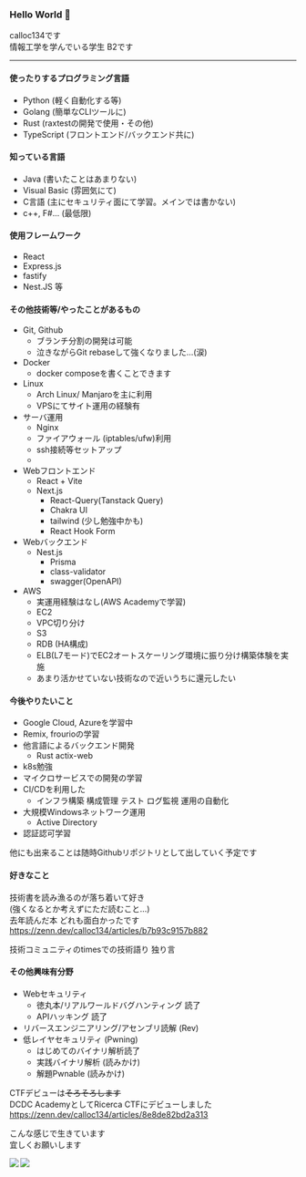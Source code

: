 ### Hello World 👋

calloc134です  
情報工学を学んでいる学生 B2です

---
#### 使ったりするプログラミング言語
 - Python (軽く自動化する等)
 - Golang (簡単なCLIツールに)
 - Rust (raxtestの開発で使用・その他)
 - TypeScript (フロントエンド/バックエンド共に)

#### 知っている言語
 - Java (書いたことはあまりない)
 - Visual Basic (雰囲気にて)
 - C言語 (主にセキュリティ面にて学習。メインでは書かない)
 - c++, F#... (最低限)

#### 使用フレームワーク
 - React
 - Express.js
 - fastify
 - Nest.JS
 等


#### その他技術等/やったことがあるもの
 - Git, Github
   - ブランチ分割の開発は可能
   - 泣きながらGit rebaseして強くなりました…(涙)
 - Docker
   - docker composeを書くことできます
 - Linux
   - Arch Linux/ Manjaroを主に利用
   - VPSにてサイト運用の経験有
 - サーバ運用
   - Nginx
   - ファイアウォール (iptables/ufw)利用
   - ssh接続等セットアップ
    - 
 - Webフロントエンド
    - React + Vite
    - Next.js
      - React-Query(Tanstack Query)
      - Chakra UI
      - tailwind (少し勉強中かも)
      - React Hook Form
 - Webバックエンド
      - Nest.js
        - Prisma
        - class-validator
        - swagger(OpenAPI)
  - AWS
    - 実運用経験はなし(AWS Academyで学習)
    - EC2
    - VPC切り分け
    - S3
    - RDB (HA構成)
    - ELB(L7モード)でEC2オートスケーリング環境に振り分け構築体験を実施
    - あまり活かせていない技術なので近いうちに還元したい

#### 今後やりたいこと
 - Google Cloud, Azureを学習中
 - Remix, frourioの学習
 - 他言語によるバックエンド開発
   - Rust actix-web
 - k8s勉強
 - マイクロサービスでの開発の学習
 - CI/CDを利用した
   - インフラ構築 構成管理 テスト ログ監視 運用の自動化
 - 大規模Windowsネットワーク運用
   - Active Directory
 - 認証認可学習

他にも出来ることは随時Githubリポジトリとして出していく予定です

#### 好きなこと
技術書を読み漁るのが落ち着いて好き  
(強くなるとか考えずにただ読むこと…)  
去年読んだ本 どれも面白かったです  
https://zenn.dev/calloc134/articles/b7b93c9157b882  

技術コミュニティのtimesでの技術語り 独り言  

#### その他興味有分野

 - Webセキュリティ
   - 徳丸本/リアルワールドバグハンティング 読了
   - APIハッキング 読了
 - リバースエンジニアリング/アセンブリ読解 (Rev)
 - 低レイヤセキュリティ (Pwning)
   - はじめてのバイナリ解析読了
   - 実践バイナリ解析 (読みかけ)
   - 解題Pwnable (読みかけ)

CTFデビューは~~そろそろします~~  
DCDC AcademyとしてRicerca CTFにデビューしました  
https://zenn.dev/calloc134/articles/8e8de82bd2a313  

こんな感じで生きています  
宜しくお願いします  

<a href="https://github.com/anuraghazra/github-readme-stats">
  <img align="left" src="https://github-readme-stats.vercel.app/api?username=calloc134&count_private=true&show_icons=true" />
</a>
<a href="https://github.com/anuraghazra/github-readme-stats">
  <img align="left" src="https://github-readme-stats.vercel.app/api/top-langs/?username=calloc134" />
</a>

